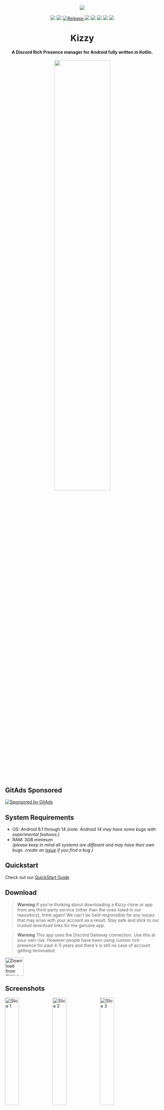 
<div align="center">
    <img src="https://user-images.githubusercontent.com/68665948/207296272-d1985003-1681-4df4-b8ea-ca71f2043f89.png">
</div>
<br>


<div align="center">
<img src="https://img.shields.io/badge/Minimum%20SDK-27-%23?&style=flat-square&color=5b5ef7">


<img src="https://img.shields.io/github/downloads/dead8309/Kizzy/total?&style=flat-square&color=5b5ef7">


<a href="https://github.com/dead8309/Kizzy/releases/latest">
<img alt="Release" src="https://img.shields.io/github/v/release/dead8309/Kizzy?&style=flat-square&color=5b5ef7&display_name=release">
</a>


<img src="https://img.shields.io/github/actions/workflow/status/dead8309/Kizzy/build.yml?branch=master?&style=flat-square&color=5b5ef7">


<img src="https://img.shields.io/badge/kotlin-5b5ef7.svg?logo=kotlin&logoColor=white&style=flat-square">


<img src="https://img.shields.io/badge/Android_Studio-5b5ef7?logo=android-studio&logoColor=white&style=flat-square">


<img src="https://dcbadge.vercel.app/api/shield/888890990956511263?style=flat-square&compact=true">


<a href="https://discord.gg/vUPc7zzpV5">
<img src="https://dcbadge.vercel.app/api/server/vUPc7zzpV5">
</a>
</div>


<div align="center">
<h1>Kizzy</h1>
<h4>A Discord Rich Presence manager for Android fully written in Kotlin.
</h4>
<p>
<img src="https://user-images.githubusercontent.com/68665948/207303492-c537af75-0d63-49e9-91c5-97114d974883.png" width=60%/>
</p>
</div>

## GitAds Sponsored
[![Sponsored by GitAds](https://gitads.dev/v1/ad-serve?source=dead8309/kizzy@github)](https://gitads.dev/v1/ad-track?source=dead8309/kizzy@github)


## System Requirements
- OS: Android 8.1 through 14 *(note: Android 14 may have some bugs with experimental features.)* <br />
- RAM: 3GB minimum <br />
*(please keep in mind all systems are different and may have their own bugs. create an [issue](https://github.com/dead8309/Kizzy/issues/new/choose) if you find a bug.)*

## Quickstart
Check out our [QuickStart Guide](https://kizzydocs.vercel.app/quickstart/install)




## Download
> **Warning**
> If you're thinking about downloading a Kizzy clone or app from any third-party service (other than the ones listed in our repository), think again! We can't be held responsible for any issues that may arise with your account as a result. Stay safe and stick to our trusted download links for the genuine app.

> **Warning**
> This app uses the Discord Gateway connection. Use this at your own risk.
However people have been using custom rich presence for past 4-5 years and there's is still no case of account getting terminated.


<a href="https://github.com/dead8309/Kizzy/releases/latest">
<img src="https://img.shields.io/badge/GitHub-181717?logo=github&logoColor=white"
     alt="Download from GitHub"
     height="60">
</a>




## Screenshots
<div>
<img width="30%" alt="Slice 1" src="https://user-images.githubusercontent.com/68665948/207300844-a6177a86-250b-4d2e-b21b-b6bdb431a414.png">
<img width="30%" alt="Slice 2" src="https://user-images.githubusercontent.com/68665948/207301097-f83b31d0-26f7-4e1e-8e77-bd16bfdd0eda.png">
<img width="30%" alt="Slice 3" src="https://user-images.githubusercontent.com/68665948/207301272-9e40dae9-9fd5-4c41-894f-0d5da1ccbe1e.png">
<img width="30%" alt="Slice 4" src="https://user-images.githubusercontent.com/68665948/207301298-e82d934d-4ca2-4d52-ae21-9d54cf66e353.png">
<img width="30%" alt="Slice 5" src="https://user-images.githubusercontent.com/68665948/207301309-f4a23b58-c687-44c4-8506-695ed5c0ff5d.png">
<img width="30%" alt="Slice 6" src="https://user-images.githubusercontent.com/68665948/207301334-f923ac6e-9d75-4280-a820-e5397fcf0d5a.png">
</div>




## Features


- [x] Clickable buttons
- [x] Detects current Running app
- [x] Detects Current Playing media
- [x] Optional timestamps
- [x] Custom Status
- [x] Save/Load presence configs
- [x] Material You theme
- [x] Translations
- [x] Easy [Setup](https://kizzydocs.vercel.app/quickstart/post_install) 
- [x] 300+ Predefined presets
- [x] Create custom configs with your own images and links
- [x] Preview RPC in the app itself
- [x] Runs in background even when screen is off
- [x] Gif support
- [x] External Url support (meaning you can give a url which points to an image on the web and discord will show it!)
- [x] Use Images from Gallery


## Getting Started
Read the Setup Guide from
[![DOCS](https://kizzydocs.vercel.app/api/og?title=Kizzy+Docs)](https://kizzydocs.vercel.app)




## Build
For building the app locally
> Prerequisites:
- Android Studio
- Familiarity with Gradle, Kotlin, Jetpack Compose

> Clone the project
```console
git clone https://github.com/dead8309/Kizzy.git
```
> Building
- Open Android Studio
- Import the project
- Click on Build and Run

## Translate
See [Contribute for Translation](https://github.com/dead8309/Kizzy/issues/2#issue-1370365856)

## Credits
✨ [Read You](https://github.com/Ashinch/ReadYou) and [Seal](https://github.com/JunkFood02/Seal) for Ui Components

✨ [Material Color Utilities](https://github.com/material-foundation/material-color-utilities)

✨ [Rich-Presence-U](https://github.com/ninstar/Rich-Presence-U) for Nintendo and Wii U games data

✨ [Logra](https://github.com/wingio/Logra) for logs ui

✨ [Xbox-Rich-Presence-Discord](https://github.com/MrCoolAndroid/Xbox-Rich-Presence-Discord) for Xbox games data

✨ [Monet](https://github.com/Kyant0/Monet) for Material3 palettes

## Licence 
**Kizzy** is an open source project under the GNU GPL 3.0 Open Source License ①, which allows you to use, reference, and modify the source code of **Kizzy** for free, but does not allow the modified and derived code to be distributed and sold as closed-source commercial software. For details, please see the full GNU GPL 3.0 Open Source License ②.

See [Terms Of Service](https://github.com/dead8309/Kizzy/blob/2bd547217688d91e5ee12a294faed477e9d4fa08/TERMS_OF_SERVICE.md) for more info

<!-- GitAds-Verify: NL8NC5HUT8U5FABBUO26JCE583GNYS6M -->
